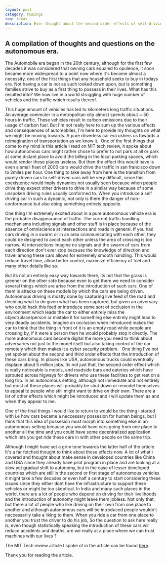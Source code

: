 ```yaml
---
layout: post
category: Musings
tag: ideas
description: Ever thought about the second order effects of self-driving cars?
---
```


## A compilation of thoughts and questions on the autonomous era.

The Automobile era began in the 20th century, although for the first few decades it was considered that owning cars equaled to opulence, it soon became more widespread to a point now where it's become almost a necessity, one of the first things that any household seeks to buy in todays era. Not having a car is not as such looked down upon, but is something families strive to buy as a first thing to possess in their lives. What has this resulted into? We now live in a world struggling with huge number of vehicles and the traffic which results thereof. 

This huge amount of vehicles has led to kilometers long traffic situations. An average commuter in a metropolitan city almost spends about ~ 50 hours in traffic. These vehicles result in carbon emissions due to their usage of carbon fuel. But I'm not really here to sum up the various effects and consequences of automobiles, I'm here to provide my thoughts on what we might be moving towards. A pure driverless car era ushers us towards a reimagination of transportation as we know it. 
One of the first things that come to my mind is this article I read on MIT tech review, it spoke about how autonomous cars might rather chose to prefer to not park at all or park at some distant place to avoid the billing in the local parking spaces, which would render these places useless. But then the effect this would have is even a small fleet of 2000 cars would drive the traffic in san francisco down to 2miles per hour. One thing to take away from here is the transition from purely driven cars to self-driven cars will be very difficult, since this coexistence would imply dynamics not usually seen because when people drive they expect other drivers to drive in a similar way because of some unspoken driving rules usually conformed to. When you introduce a self driving car in such a dynamic, not only is there the danger of non-conformance but also doing something entirely opposite. 

One thing I'm extremely excited about in a pure autonomous vehicle era is the probable disappearance of traffic. The current traffic handling mechanisms including signals and other stuff is in place because of the absence of omniscience at intersections and roads in general. If you had cars driving in a swarm or in an area communicating with each other, they could be designed to avoid each other unless the area of crossing is too narrow. At intersections imagine no signals and the swarm of cars from each direction don't ever stop because the knowledge of direction and travel among these cars allows for extremely smooth handling. This would reduce travel time, allow better control, maximize efficiency of fuel and many other details like so.

But its not an entirely easy way towards there, its not that the grass is greener on the other side because even to get there we need to consider several things which are arise from the introduction of such cars. One of them is attacks on these models by which the cars are being driven. Autonomous driving is mostly done by capturing live feed of the road and deciding what to do given what has been captured, but given an adversary who could hack this feed or introduce some sort of occlusion in the environment which leads the car to either entirely miss the object/place/person or mistake it for something else entirely might lead to very deadly accidents. Imagine an occlusion when introduced makes the car to think that the thing in front of it is an empty road while people are crossing by, if it were a person then he would probably stop it directly. The more autonomous cars become digital the more you need to think about adversaries not just to the model itself but also taking control of the car remotely which then makes it a cyber security problem.
 
One thing I've not yet spoken about the second and third order effects that the introduction of these cars bring. In places like USA, autonomous trucks could eventually displace about 5 million jobs. Its not just that, the second order effect which is really noticeable is motels, and roadside bars and eateries which have sprouted across higways for drivers who use these facilities to get rest on a long trip. In an autonomous setting, although not immediate and not entirely but most of these places will probably be shut down or remodel themselves to appeal to people who still might want to drive on their own. There are a lot of other effects which might be introduced and I will update them as and when they appear to me.

One of the final things I would like to return to would be the thing i started with i.e how cars became a neccessary possesion for human beings, but I think that this idea of possesion must morph into something else in an autonomous setting because you would have cars going from one place to another all the time and you could have some decentralized application which lets you get ride these cars in with other people on the same trip.

Although I might have set a grim tone towards the latter half of the article. It's a far fetched thought to think about those effects now. A lot of what i covered and thought about make sense in developed countries like China and USA since they already have pilot program in place and are looking at a slow yet gradual shift to autonomy, but in the case of lesser developed countries which are still in the second or first stage of autonomous vehicles it might take a few decades or even half a century to start considering these issues since they either dont have the infrastructure to support these vehicles or might be too skeptical. In India and many such places in the world, there are a lot of people who depend on driving for their livelihoods and the introduction of autonomy might leave them jobless. Not only that, but there a lot of people who like driving on their own from one place to another and although autonomous cars will be introduced people wouldn't neccessarily take a liking to them. When you ride a car from one place to another you trust the driver to do his job, So the question to ask here really is, even though statistically speaking the introduction of these cars will reduce accidents and deaths, are we really at a place where we can trust machines with our lives ?

The MIT Tech review article I spoke of in the article can be found [here](https://www.technologyreview.com/the-download/612873/self-driving-cars-could-make-city-congestion-a-whole-lot-worse/).

Thank you for reading the article.
